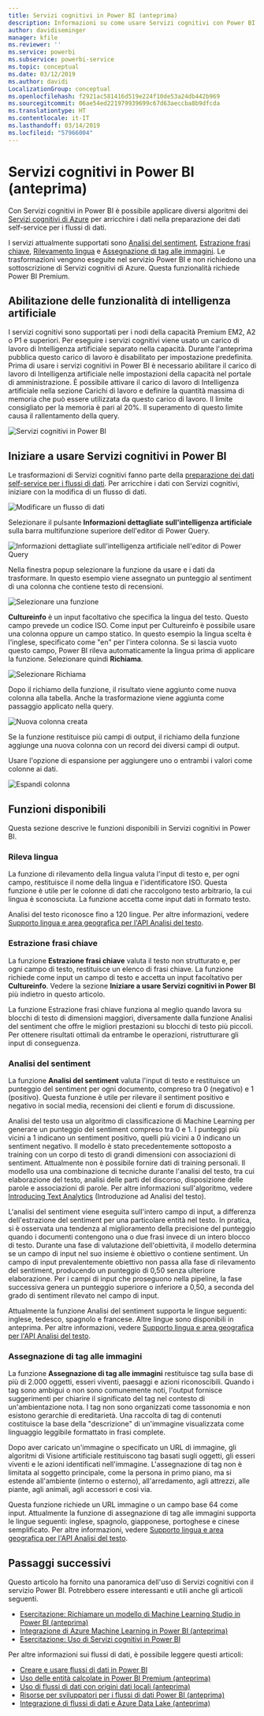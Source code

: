 ```yaml
---
title: Servizi cognitivi in Power BI (anteprima)
description: Informazioni su come usare Servizi cognitivi con Power BI
author: davidiseminger
manager: kfile
ms.reviewer: ''
ms.service: powerbi
ms.subservice: powerbi-service
ms.topic: conceptual
ms.date: 03/12/2019
ms.author: davidi
LocalizationGroup: conceptual
ms.openlocfilehash: f2921ac581416d519e224f10de53a24db442b969
ms.sourcegitcommit: 06ae54ed221979939699c67d63aeccba8b9dfcda
ms.translationtype: HT
ms.contentlocale: it-IT
ms.lasthandoff: 03/14/2019
ms.locfileid: "57966004"
---
```

# <a name="cognitive-services-in-power-bi-preview"></a>Servizi cognitivi in Power BI (anteprima)

Con Servizi cognitivi in Power BI è possibile applicare diversi algoritmi dei [Servizi cognitivi di Azure](https://azure.microsoft.com/services/cognitive-services/) per arricchire i dati nella preparazione dei dati self-service per i flussi di dati.

I servizi attualmente supportati sono [Analisi del sentiment](https://docs.microsoft.com/azure/cognitive-services/text-analytics/how-tos/text-analytics-how-to-sentiment-analysis), [Estrazione frasi chiave](https://docs.microsoft.com/azure/cognitive-services/text-analytics/how-tos/text-analytics-how-to-keyword-extraction), [Rilevamento lingua](https://docs.microsoft.com/azure/cognitive-services/text-analytics/how-tos/text-analytics-how-to-language-detection) e [Assegnazione di tag alle immagini](https://docs.microsoft.com/azure/cognitive-services/computer-vision/concept-tagging-images). Le trasformazioni vengono eseguite nel servizio Power BI e non richiedono una sottoscrizione di Servizi cognitivi di Azure. Questa funzionalità richiede Power BI Premium.

## <a name="enabling-ai-features"></a>**Abilitazione delle funzionalità di intelligenza artificiale**

I servizi cognitivi sono supportati per i nodi della capacità Premium EM2, A2 o P1 e superiori. Per eseguire i servizi cognitivi viene usato un carico di lavoro di Intelligenza artificiale separato nella capacità. Durante l'anteprima pubblica questo carico di lavoro è disabilitato per impostazione predefinita. Prima di usare i servizi cognitivi in Power BI è necessario abilitare il carico di lavoro di Intelligenza artificiale nelle impostazioni della capacità nel portale di amministrazione. È possibile attivare il carico di lavoro di Intelligenza artificiale nella sezione Carichi di lavoro e definire la quantità massima di memoria che può essere utilizzata da questo carico di lavoro. Il limite consigliato per la memoria è pari al 20%. Il superamento di questo limite causa il rallentamento della query.

![Servizi cognitivi in Power BI](media/service-cognitive-services/cognitive-services_01.png)

## <a name="getting-started-with-cognitive-services-in-power-bi"></a>**Iniziare a usare Servizi cognitivi in Power BI**

Le trasformazioni di Servizi cognitivi fanno parte della [preparazione dei dati self-service per i flussi di dati](https://powerbi.microsoft.com/blog/introducing-power-bi-data-prep-wtih-dataflows/). Per arricchire i dati con Servizi cognitivi, iniziare con la modifica di un flusso di dati.

![Modificare un flusso di dati](media/service-cognitive-services/cognitive-services_02.png)

Selezionare il pulsante **Informazioni dettagliate sull'intelligenza artificiale** sulla barra multifunzione superiore dell'editor di Power Query.

![Informazioni dettagliate sull'intelligenza artificiale nell'editor di Power Query](media/service-cognitive-services/cognitive-services_03.png)

Nella finestra popup selezionare la funzione da usare e i dati da trasformare. In questo esempio viene assegnato un punteggio al sentiment di una colonna che contiene testo di recensioni.

![Selezionare una funzione](media/service-cognitive-services/cognitive-services_04.png)

**Cultureinfo** è un input facoltativo che specifica la lingua del testo. Questo campo prevede un codice ISO. Come input per Cultureinfo è possibile usare una colonna oppure un campo statico. In questo esempio la lingua scelta è l'inglese, specificato come "en" per l'intera colonna. Se si lascia vuoto questo campo, Power BI rileva automaticamente la lingua prima di applicare la funzione. Selezionare quindi **Richiama**.

![Selezionare Richiama](media/service-cognitive-services/cognitive-services_05.png)

Dopo il richiamo della funzione, il risultato viene aggiunto come nuova colonna alla tabella. Anche la trasformazione viene aggiunta come passaggio applicato nella query.

![Nuova colonna creata](media/service-cognitive-services/cognitive-services_06.png)

Se la funzione restituisce più campi di output, il richiamo della funzione aggiunge una nuova colonna con un record dei diversi campi di output.

Usare l'opzione di espansione per aggiungere uno o entrambi i valori come colonne ai dati.

![Espandi colonna](media/service-cognitive-services/cognitive-services_07.png)

## <a name="available-functions"></a>**Funzioni disponibili**

Questa sezione descrive le funzioni disponibili in Servizi cognitivi in Power BI.

### <a name="detect-language"></a>**Rileva lingua**

La funzione di rilevamento della lingua valuta l'input di testo e, per ogni campo, restituisce il nome della lingua e l'identificatore ISO. Questa funzione è utile per le colonne di dati che raccolgono testo arbitrario, la cui lingua è sconosciuta. La funzione accetta come input dati in formato testo.

Analisi del testo riconosce fino a 120 lingue. Per altre informazioni, vedere [Supporto lingua e area geografica per l'API Analisi del testo](https://docs.microsoft.com/azure/cognitive-services/text-analytics/text-analytics-supported-languages).

### <a name="extract-key-phrases"></a>**Estrazione frasi chiave**

La funzione **Estrazione frasi chiave** valuta il testo non strutturato e, per ogni campo di testo, restituisce un elenco di frasi chiave. La funzione richiede come input un campo di testo e accetta un input facoltativo per **Cultureinfo**. Vedere la sezione **Iniziare a usare Servizi cognitivi in Power BI** più indietro in questo articolo.

La funzione Estrazione frasi chiave funziona al meglio quando lavora su blocchi di testo di dimensioni maggiori, diversamente dalla funzione Analisi del sentiment che offre le migliori prestazioni su blocchi di testo più piccoli. Per ottenere risultati ottimali da entrambe le operazioni, ristrutturare gli input di conseguenza.

### <a name="score-sentiment"></a>**Analisi del sentiment**

La funzione **Analisi del sentiment** valuta l'input di testo e restituisce un punteggio del sentiment per ogni documento, compreso tra 0 (negativo) e 1 (positivo). Questa funzione è utile per rilevare il sentiment positivo e negativo in social media, recensioni dei clienti e forum di discussione.

Analisi del testo usa un algoritmo di classificazione di Machine Learning per generare un punteggio del sentiment compreso tra 0 e 1. I punteggi più vicini a 1 indicano un sentiment positivo, quelli più vicini a 0 indicano un sentiment negativo. Il modello è stato precedentemente sottoposto a training con un corpo di testo di grandi dimensioni con associazioni di sentiment. Attualmente non è possibile fornire dati di training personali. Il modello usa una combinazione di tecniche durante l'analisi del testo, tra cui elaborazione del testo, analisi delle parti del discorso, disposizione delle parole e associazioni di parole. Per altre informazioni sull'algoritmo, vedere [Introducing Text Analytics](https://blogs.technet.microsoft.com/machinelearning/2015/04/08/introducing-text-analytics-in-the-azure-ml-marketplace/) (Introduzione ad Analisi del testo).

L'analisi del sentiment viene eseguita sull'intero campo di input, a differenza dell'estrazione del sentiment per una particolare entità nel testo. In pratica, si è osservata una tendenza al miglioramento della precisione del punteggio quando i documenti contengono una o due frasi invece di un intero blocco di testo. Durante una fase di valutazione dell'obiettività, il modello determina se un campo di input nel suo insieme è obiettivo o contiene sentiment. Un campo di input prevalentemente obiettivo non passa alla fase di rilevamento del sentiment, producendo un punteggio di 0,50 senza ulteriore elaborazione. Per i campi di input che proseguono nella pipeline, la fase successiva genera un punteggio superiore o inferiore a 0,50, a seconda del grado di sentiment rilevato nel campo di input.

Attualmente la funzione Analisi del sentiment supporta le lingue seguenti: inglese, tedesco, spagnolo e francese. Altre lingue sono disponibili in anteprima. Per altre informazioni, vedere [Supporto lingua e area geografica per l'API Analisi del testo](https://docs.microsoft.com/azure/cognitive-services/text-analytics/text-analytics-supported-languages).

### <a name="tag-images"></a>**Assegnazione di tag alle immagini**

La funzione **Assegnazione di tag alle immagini** restituisce tag sulla base di più di 2.000 oggetti, esseri viventi, paesaggi e azioni riconoscibili. Quando i tag sono ambigui o non sono comunemente noti, l'output fornisce suggerimenti per chiarire il significato del tag nel contesto di un'ambientazione nota. I tag non sono organizzati come tassonomia e non esistono gerarchie di ereditarietà. Una raccolta di tag di contenuti costituisce la base della "descrizione" di un'immagine visualizzata come linguaggio leggibile formattato in frasi complete.

Dopo aver caricato un'immagine o specificato un URL di immagine, gli algoritmi di Visione artificiale restituiscono tag basati sugli oggetti, gli esseri viventi e le azioni identificati nell'immagine. L'assegnazione di tag non è limitata al soggetto principale, come la persona in primo piano, ma si estende all'ambiente (interno o esterno), all'arredamento, agli attrezzi, alle piante, agli animali, agli accessori e così via.

Questa funzione richiede un URL immagine o un campo base 64 come input. Attualmente la funzione di assegnazione di tag alle immagini supporta le lingue seguenti: inglese, spagnolo, giapponese, portoghese e cinese semplificato. Per altre informazioni, vedere [Supporto lingua e area geografica per l'API Analisi del testo](https://docs.microsoft.com/rest/api/cognitiveservices/computervision/tagimage/tagimage#uri-parameters).

## <a name="next-steps"></a>Passaggi successivi

Questo articolo ha fornito una panoramica dell'uso di Servizi cognitivi con il servizio Power BI. Potrebbero essere interessanti e utili anche gli articoli seguenti. 

* [Esercitazione: Richiamare un modello di Machine Learning Studio in Power BI (anteprima)](service-tutorial-invoke-machine-learning-model.md)
* [Integrazione di Azure Machine Learning in Power BI (anteprima)](service-machine-learning-integration.md)
* [Esercitazione: Uso di Servizi cognitivi in Power BI](service-tutorial-use-cognitive-services.md)


Per altre informazioni sui flussi di dati, è possibile leggere questi articoli:
* [Creare e usare flussi di dati in Power BI](service-dataflows-create-use.md)
* [Uso delle entità calcolate in Power BI Premium (anteprima)](service-dataflows-computed-entities-premium.md)
* [Uso di flussi di dati con origini dati locali (anteprima)](service-dataflows-on-premises-gateways.md)
* [Risorse per sviluppatori per i flussi di dati Power BI (anteprima)](service-dataflows-developer-resources.md)
* [Integrazione di flussi di dati e Azure Data Lake (anteprima)](service-dataflows-azure-data-lake-integration.md)